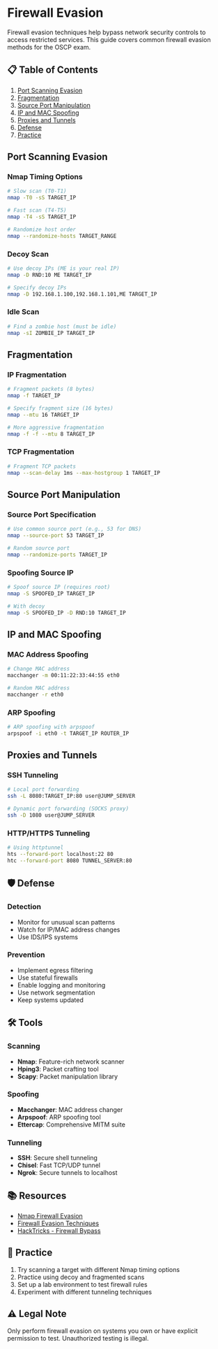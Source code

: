 # Firewall Evasion

Firewall evasion techniques help bypass network security controls to access restricted services. This guide covers common firewall evasion methods for the OSCP exam.

## 📋 Table of Contents
1. [Port Scanning Evasion](#port-scanning-evasion)
2. [Fragmentation](#fragmentation)
3. [Source Port Manipulation](#source-port-manipulation)
4. [IP and MAC Spoofing](#ip-and-mac-spoofing)
5. [Proxies and Tunnels](#proxies-and-tunnels)
6. [Defense](#-defense)
7. [Practice](#-practice)

## Port Scanning Evasion

### Nmap Timing Options
```bash
# Slow scan (T0-T1)
nmap -T0 -sS TARGET_IP

# Fast scan (T4-T5)
nmap -T4 -sS TARGET_IP

# Randomize host order
nmap --randomize-hosts TARGET_RANGE
```

### Decoy Scan
```bash
# Use decoy IPs (ME is your real IP)
nmap -D RND:10 ME TARGET_IP

# Specify decoy IPs
nmap -D 192.168.1.100,192.168.1.101,ME TARGET_IP
```

### Idle Scan
```bash
# Find a zombie host (must be idle)
nmap -sI ZOMBIE_IP TARGET_IP
```

## Fragmentation

### IP Fragmentation
```bash
# Fragment packets (8 bytes)
nmap -f TARGET_IP

# Specify fragment size (16 bytes)
nmap --mtu 16 TARGET_IP

# More aggressive fragmentation
nmap -f -f --mtu 8 TARGET_IP
```

### TCP Fragmentation
```bash
# Fragment TCP packets
nmap --scan-delay 1ms --max-hostgroup 1 TARGET_IP
```

## Source Port Manipulation

### Source Port Specification
```bash
# Use common source port (e.g., 53 for DNS)
nmap --source-port 53 TARGET_IP

# Random source port
nmap --randomize-ports TARGET_IP
```

### Spoofing Source IP
```bash
# Spoof source IP (requires root)
nmap -S SPOOFED_IP TARGET_IP

# With decoy
nmap -S SPOOFED_IP -D RND:10 TARGET_IP
```

## IP and MAC Spoofing

### MAC Address Spoofing
```bash
# Change MAC address
macchanger -m 00:11:22:33:44:55 eth0

# Random MAC address
macchanger -r eth0
```

### ARP Spoofing
```bash
# ARP spoofing with arpspoof
arpspoof -i eth0 -t TARGET_IP ROUTER_IP
```

## Proxies and Tunnels

### SSH Tunneling
```bash
# Local port forwarding
ssh -L 8080:TARGET_IP:80 user@JUMP_SERVER

# Dynamic port forwarding (SOCKS proxy)
ssh -D 1080 user@JUMP_SERVER
```

### HTTP/HTTPS Tunneling
```bash
# Using httptunnel
hts --forward-port localhost:22 80
htc --forward-port 8080 TUNNEL_SERVER:80
```

## 🛡 Defense

### Detection
- Monitor for unusual scan patterns
- Watch for IP/MAC address changes
- Use IDS/IPS systems

### Prevention
- Implement egress filtering
- Use stateful firewalls
- Enable logging and monitoring
- Use network segmentation
- Keep systems updated

## 🛠 Tools

### Scanning
- **Nmap**: Feature-rich network scanner
- **Hping3**: Packet crafting tool
- **Scapy**: Packet manipulation library

### Spoofing
- **Macchanger**: MAC address changer
- **Arpspoof**: ARP spoofing tool
- **Ettercap**: Comprehensive MITM suite

### Tunneling
- **SSH**: Secure shell tunneling
- **Chisel**: Fast TCP/UDP tunnel
- **Ngrok**: Secure tunnels to localhost

## 📚 Resources
- [Nmap Firewall Evasion](https://nmap.org/book/man-bypass-firewalls-ids.html)
- [Firewall Evasion Techniques](https://www.varonis.com/blog/firewall-evasion-techniques/)
- [HackTricks - Firewall Bypass](https://book.hacktricks.xyz/generic-methodologies-and-resources/firewall-bypass)

## 🎯 Practice
1. Try scanning a target with different Nmap timing options
2. Practice using decoy and fragmented scans
3. Set up a lab environment to test firewall rules
4. Experiment with different tunneling techniques

## ⚠️ Legal Note
Only perform firewall evasion on systems you own or have explicit permission to test. Unauthorized testing is illegal.
